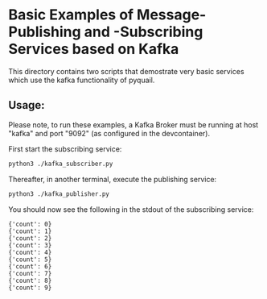 # Basic Examples of Message-Publishing and -Subscribing Services based on Kafka

This directory contains two scripts that demostrate very basic
services which use the kafka functionality of pyquail.

## Usage:
Please note, to run these examples, a Kafka Broker must be running
at host "kafka" and port "9092" (as configured in the devcontainer).

First start the subscribing service:
```bash
python3 ./kafka_subscriber.py
```

Thereafter, in another terminal, execute the publishing
service:
```bash
python3 ./kafka_publisher.py
```

You should now see the following in the stdout of the subscribing
service:
```
{'count': 0}
{'count': 1}
{'count': 2}
{'count': 3}
{'count': 4}
{'count': 5}
{'count': 6}
{'count': 7}
{'count': 8}
{'count': 9}
```
